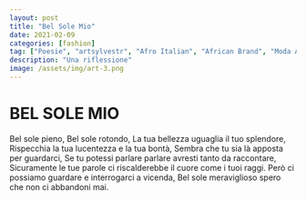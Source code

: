 ```yaml
---
layout: post
title: "Bel Sole Mio"
date: 2021-02-09
categories: [fashion]
tag: ["Poesie", "artsylvestr", "Afro Italian", "African Brand", "Moda Afro"]
description: "Una riflessione"
image: /assets/img/art-3.png
---
```


# BEL SOLE MIO
Bel sole pieno,
Bel sole rotondo,
La tua bellezza uguaglia il tuo splendore,
Rispecchia la tua lucentezza e la tua bontà,
Sembra che tu sia là apposta per guardarci,
Se tu potessi parlare parlare avresti tanto da raccontare,
Sicuramente le tue parole ci riscalderebbe il cuore come i tuoi raggi.
Però ci possiamo guardare e interrogarci a vicenda,
Bel sole meraviglioso spero che non ci abbandoni mai.